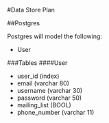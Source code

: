 #Data Store Plan


##Postgres

Postgres will model the following:
 * User

###Tables
####User
 * user_id (index)
 * email (varchar 80)
 * username (varchar 30)
 * password (varchar 50)
 * mailing_list (BOOL)
 * phone_number (varchar 11)
